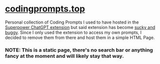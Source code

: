 # [codingprompts.top](https://codingprompts.top)

Personal collection of Coding Prompts I used to have hosted in the [Superpower ChatGPT extension](https://github.com/saeedezzati/superpower-chatgpt) but said extension has become [sucky and buggy](https://suckless.org/philosophy/).
Since I only used the extension to access my own prompts, I decided to remove them from there and host them in a simple HTML Page.

### NOTE: This is a static page, there's no search bar or anything fancy at the moment and will likely stay that way.